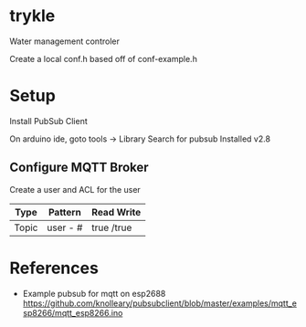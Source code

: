 # trykle
Water management controler

Create a local conf.h based off of conf-example.h

# Setup

Install PubSub Client

On arduino ide, goto tools -> Library
Search for pubsub
Installed v2.8

## Configure MQTT Broker

Create a user and ACL for the user

 Type | Pattern | Read Write 
 -----|---------|------------
 Topic  | user - #  | true /true 


# References

- Example pubsub for mqtt on esp2688 https://github.com/knolleary/pubsubclient/blob/master/examples/mqtt_esp8266/mqtt_esp8266.ino